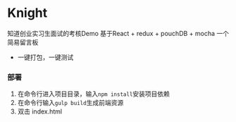 Knight
=====
知道创业实习生面试的考核Demo
基于React + redux + pouchDB + mocha
一个简易留言板  
  
* 一键打包，一键测试  

### 部署
1. 在命令行进入项目目录，输入`npm install`安装项目依赖
2. 在命令行输入`gulp build`生成前端资源
3. 双击 index.html
